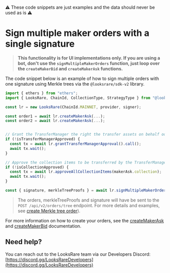 :warning: These code snippets are just examples and the data should never be used as is :warning:

# Sign multiple maker orders with a single signature

> **This functionality is for UI implementations only. If you are using a bot, don't use the `signMultipleMakerOrders` function, just loop over the `createMakerBid` and `createMakerAsk` functions.**

The code snippet below is an example of how to sign multiple orders with one signature using Merkle trees via the `@looksrare/sdk-v2` library.

```ts
import { ethers } from "ethers";
import { LooksRare, ChainId, CollectionType, StrategyType } from "@looksrare/sdk-v2";

const lr = new LooksRare(ChainId.MAINNET, provider, signer);

const order1 = await lr.createMakerAsk(...);
const order2 = await lr.createMakerAsk(...);


// Grant the TransferManager the right the transfer assets on behalf od the LooksRareProtocol
if (!isTransferManagerApproved) {
  const tx = await lr.grantTransferManagerApproval().call();
  await tx.wait();
}

// Approve the collection items to be transferred by the TransferManager
if (!isCollectionApproved) {
  const tx = await lr.approveAllCollectionItems(makerAsk.collection);
  await tx.wait();
}

const { signature, merkleTreeProofs } = await lr.signMultipleMakerOrders([order1.maker, order2.maker]);
```

> The orders, merkleTreeProofs and signature will have be sent to the `POST /api/v2/orders/tree` endpoint. For more details and examples, see [create Merkle tree order](https://looksrare.dev/v2/reference/createmerkletree)).

For more information on how to create your orders, see the [createMakerAsk](./createMakerAsk.md) and [createMakerBid](./createMakerBid.md) documentation.

## Need help?

You can reach out to the LooksRare team via our Developers Discord: [https://discord.gg/LooksRareDevelopers](https://discord.gg/LooksRareDevelopers)
